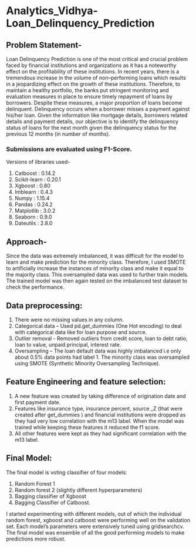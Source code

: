 # Analytics_Vidhya-Loan_Delinquency_Prediction
## Problem Statement-

Loan Delinquency Prediction is one of the most critical and crucial problem faced by financial institutions and organizations as it has a noteworthy effect on the profitability of these institutions. In recent years, there is a tremendous increase in the volume of non–performing loans which results in a jeopardizing effect on the growth of these institutions. Therefore, to maintain a healthy portfolio, the banks put stringent monitoring and evaluation measures in place to ensure timely repayment of loans by borrowers. Despite these measures, a major proportion of loans become delinquent. Delinquency occurs when a borrower misses a payment against his/her loan. Given the information like mortgage details, borrowers related details and payment details, our objective is to identify the delinquency status of loans for the next month given the delinquency status for the previous 12 months (in number of months). 

### Submissions are evaluated using F1-Score.

Versions of libraries used-

1)	Catboost  	: 0.14.2
2)	Scikit-learn 	: 0.20.1
3)	Xgboost  	: 0.80	
4)	Imblearn  	: 0.4.3
5)	Numpy 		: 1.15.4
6)	Pandas		: 0.24.2
7)	Matplotlib	: 3.0.2
8)	Seaborn	: 0.9.0
9)	Dateutils	: 2.8.0

## Approach-
   Since the data was extremely imbalanced, it was difficult for the model to learn and make prediction for the minority class. Therefore, I used SMOTE to artificially increase the instances of minority class and make it equal to the majority class. This oversampled data was used to further train models. The trained model was then again tested on the imbalanced test dataset to check the performance.

## Data preprocessing:

1)	There were no missing values in any column. 
2)	Categorical data – Used pd.get_dummies  (One Hot encoding) to deal with categorical data like for loan purpose and source.
3)	Outlier removal - Removed outliers from credit score, loan to debt ratio, loan to value, unpaid principal, interest rate. 
4)	Oversampling – The loan default data was highly imbalanced i.e only about 0.5% data points had label 1. The minority class was oversampled using SMOTE (Synthetic Minority Oversampling Technique).

## Feature Engineering and feature selection:

1)	A new feature was created by taking difference of origination date and first payment date.
2)	 Features like insurance type, insurance percent, source _Z (that were created after get_dummies )  and financial institutions were dropped as they had very low correlation with the m13 label. When the model was trained while keeping these features it reduced the f1 score.
3)	All other features were kept as they had significant correlation with the m13 label.

## Final Model:

The final model is voting classifier of four models:
1)	Random Forest 1
2)	Random forest 2 (slightly different hyperparameters)
3)	Bagging classifier of Xgboost
4)	Bagging Classifier of Catboost.

I started experimenting with different models, out of which the individual random forest, xgboost and catboost were performing well on the validation set. Each model’s parameters were extensively tuned using gridsearchcv.  The final model was ensemble of all the good performing models to make predictions more robust. 
